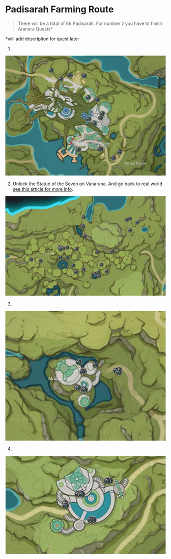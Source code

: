 # Padisarah Farming Route
> There will be a total of 69 Padisarah. For number `2` you have to finish Aranara Quests*

*will add description for quest later

1.

![Padisarah-Route-1](./padisarah-1.png)


2. Unlock the Statue of the Seven on Vanarana. And go back to real world <a href="https://progameguides.com/genshin-impact/how-to-unlock-switch-between-real-dream-vanarana-in-sumeru-in-genshin-impact/">see this article for more info</a>.


![Padisarah-Route-2](./padisarah-2.png)

3.

![Padisarah-Route-3](./padisarah-3.png)

4.

![Padisarah-Route-4](./padisarah-4.png)
